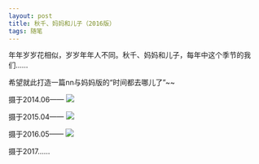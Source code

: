 ```yaml
---
layout: post
title: 秋千、妈妈和儿子（2016版）
tags: 随笔
---
```


年年岁岁花相似，岁岁年年人不同。秋千、妈妈和儿子，每年中这个季节的我们……

希望就此打造一篇nn与妈妈版的“时间都去哪儿了”~~

摄于2014.06——
![](http://ohfv138uq.bkt.clouddn.com/qiuqian1.jpg-700)

摄于2015.04——
![](http://ohfv138uq.bkt.clouddn.com/qiuqian2.jpg-700)

摄于2016.05——
![](http://ohfv138uq.bkt.clouddn.com/qiuqian3.jpg-700)

摄于2017……


